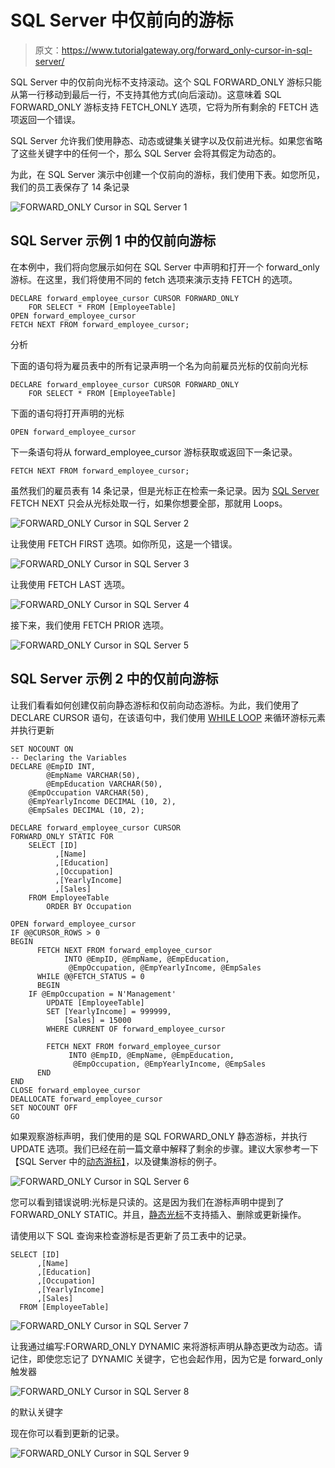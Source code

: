 # SQL Server 中仅前向的游标

> 原文：<https://www.tutorialgateway.org/forward_only-cursor-in-sql-server/>

SQL Server 中的仅前向光标不支持滚动。这个 SQL FORWARD_ONLY 游标只能从第一行移动到最后一行，不支持其他方式(向后滚动)。这意味着 SQL FORWARD_ONLY 游标支持 FETCH_ONLY 选项，它将为所有剩余的 FETCH 选项返回一个错误。

SQL Server 允许我们使用静态、动态或键集关键字以及仅前进光标。如果您省略了这些关键字中的任何一个，那么 SQL Server 会将其假定为动态的。

为此，在 SQL Server 演示中创建一个仅前向的游标，我们使用下表。如您所见，我们的员工表保存了 14 条记录

![FORWARD_ONLY Cursor in SQL Server 1](img/b8689e2ec37a509442a554ae638f7dd7.png)

## SQL Server 示例 1 中的仅前向游标

在本例中，我们将向您展示如何在 SQL Server 中声明和打开一个 forward_only 游标。在这里，我们将使用不同的 fetch 选项来演示支持 FETCH 的选项。

```
DECLARE forward_employee_cursor CURSOR FORWARD_ONLY
    FOR SELECT * FROM [EmployeeTable]
OPEN forward_employee_cursor  
FETCH NEXT FROM forward_employee_cursor;
```

分析

下面的语句将为雇员表中的所有记录声明一个名为向前雇员光标的仅前向光标

```
DECLARE forward_employee_cursor CURSOR FORWARD_ONLY
    FOR SELECT * FROM [EmployeeTable]
```

下面的语句将打开声明的光标

```
OPEN forward_employee_cursor
```

下一条语句将从 forward_employee_cursor 游标获取或返回下一条记录。

```
FETCH NEXT FROM forward_employee_cursor;
```

虽然我们的雇员表有 14 条记录，但是光标正在检索一条记录。因为 [SQL Server](https://www.tutorialgateway.org/sql/) FETCH NEXT 只会从光标处取一行，如果你想要全部，那就用 Loops。

![FORWARD_ONLY Cursor in SQL Server 2](img/369864290e7548259398c879fabb2d01.png)

让我使用 FETCH FIRST 选项。如你所见，这是一个错误。

![FORWARD_ONLY Cursor in SQL Server 3](img/685a2ee361dbe4bb0578282806445346.png)

让我使用 FETCH LAST 选项。

![FORWARD_ONLY Cursor in SQL Server 4](img/b1866999048c1e07a8c5c1bf6df007d6.png)

接下来，我们使用 FETCH PRIOR 选项。

![FORWARD_ONLY Cursor in SQL Server 5](img/0ec56a072342b3cb86e076318cf45bad.png)

## SQL Server 示例 2 中的仅前向游标

让我们看看如何创建仅前向静态游标和仅前向动态游标。为此，我们使用了 DECLARE CURSOR 语句，在该语句中，我们使用 [WHILE LOOP](https://www.tutorialgateway.org/sql-while-loop/) 来循环游标元素并执行更新

```
SET NOCOUNT ON
-- Declaring the Variables 
DECLARE @EmpID INT,
        @EmpName VARCHAR(50),
        @EmpEducation VARCHAR(50),
	@EmpOccupation VARCHAR(50),
	@EmpYearlyIncome DECIMAL (10, 2), 
	@EmpSales DECIMAL (10, 2);

DECLARE forward_employee_cursor CURSOR 
FORWARD_ONLY STATIC FOR 
	SELECT [ID]
	      ,[Name]
	      ,[Education]
	      ,[Occupation]
	      ,[YearlyIncome]
	      ,[Sales]
	FROM EmployeeTable
        ORDER BY Occupation

OPEN forward_employee_cursor
IF @@CURSOR_ROWS > 0
BEGIN 
      FETCH NEXT FROM forward_employee_cursor
            INTO @EmpID, @EmpName, @EmpEducation,
	         @EmpOccupation, @EmpYearlyIncome, @EmpSales
      WHILE @@FETCH_STATUS = 0
      BEGIN
	IF @EmpOccupation = N'Management'
 	    UPDATE [EmployeeTable] 
		SET [YearlyIncome] = 999999,
		    [Sales] = 15000
	    WHERE CURRENT OF forward_employee_cursor                

        FETCH NEXT FROM forward_employee_cursor
             INTO @EmpID, @EmpName, @EmpEducation,
	          @EmpOccupation, @EmpYearlyIncome, @EmpSales
      END
END
CLOSE forward_employee_cursor
DEALLOCATE forward_employee_cursor
SET NOCOUNT OFF 
GO
```

如果观察游标声明，我们使用的是 SQL FORWARD_ONLY 静态游标，并执行 UPDATE 选项。我们已经在前一篇文章中解释了剩余的步骤。建议大家参考一下【SQL Server 中的[动态游标】](https://www.tutorialgateway.org/dynamic-cursor-in-sql-server/)，以及键集游标的例子。

![FORWARD_ONLY Cursor in SQL Server 6](img/9ff366a9d3977e72777e762677ab9432.png)

您可以看到错误说明:光标是只读的。这是因为我们在游标声明中提到了 FORWARD_ONLY STATIC。并且，[静态光标](https://www.tutorialgateway.org/static-cursor-in-sql-server/)不支持插入、删除或更新操作。

请使用以下 SQL 查询来检查游标是否更新了员工表中的记录。

```
SELECT [ID]
      ,[Name]
      ,[Education]
      ,[Occupation]
      ,[YearlyIncome]
      ,[Sales]
  FROM [EmployeeTable]
```

![FORWARD_ONLY Cursor in SQL Server 7](img/eec824e4b0843246875cc71ec2983f3b.png)

让我通过编写:FORWARD_ONLY DYNAMIC 来将游标声明从静态更改为动态。请记住，即使您忘记了 DYNAMIC 关键字，它也会起作用，因为它是 forward_only 触发器

![FORWARD_ONLY Cursor in SQL Server 8](img/2cf08500d315dbf3787cab36c99b54df.png)

的默认关键字

现在你可以看到更新的记录。

![FORWARD_ONLY Cursor in SQL Server 9](img/e626a9dfac2dfad921ca9f71e467c3b5.png)